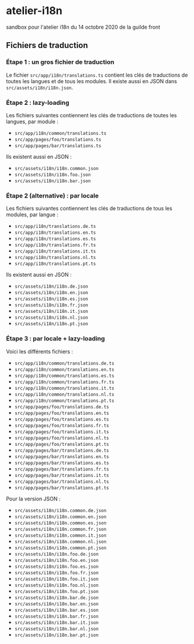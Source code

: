 # atelier-i18n
sandbox pour l'atelier i18n du 14 octobre 2020 de la guilde front

## Fichiers de traduction

### Étape 1 : un gros fichier de traduction

Le fichier `src/app/i18n/translations.ts` contient les clés de traductions de toutes les langues et de tous les modules.
Il existe aussi en JSON dans `src/assets/i18n/i18n.json`.

### Étape 2 : lazy-loading

Les fichiers suivantes contiennent les clés de traductions de toutes les langues, par module :
* `src/app/i18n/common/translations.ts`
* `src/app/pages/foo/translations.ts`
* `src/app/pages/bar/translations.ts`

Ils existent aussi en JSON :
* `src/assets/i18n/i18n.common.json`
* `src/assets/i18n/i18n.foo.json`
* `src/assets/i18n/i18n.bar.json`

### Étape 2 (alternative) : par locale

Les fichiers suivantes contiennent les clés de traductions de tous les modules, par langue :
* `src/app/i18n/translations.de.ts`
* `src/app/i18n/translations.en.ts`
* `src/app/i18n/translations.es.ts`
* `src/app/i18n/translations.fr.ts`
* `src/app/i18n/translations.it.ts`
* `src/app/i18n/translations.nl.ts`
* `src/app/i18n/translations.pt.ts`

Ils existent aussi en JSON :
* `src/assets/i18n/i18n.de.json`
* `src/assets/i18n/i18n.en.json`
* `src/assets/i18n/i18n.es.json`
* `src/assets/i18n/i18n.fr.json`
* `src/assets/i18n/i18n.it.json`
* `src/assets/i18n/i18n.nl.json`
* `src/assets/i18n/i18n.pt.json`

### Étape 3 : par locale + lazy-loading

Voici les différents fichiers :
* `src/app/i18n/common/translations.de.ts`
* `src/app/i18n/common/translations.en.ts`
* `src/app/i18n/common/translations.es.ts`
* `src/app/i18n/common/translations.fr.ts`
* `src/app/i18n/common/translations.it.ts`
* `src/app/i18n/common/translations.nl.ts`
* `src/app/i18n/common/translations.pt.ts`
* `src/app/pages/foo/translations.de.ts`
* `src/app/pages/foo/translations.en.ts`
* `src/app/pages/foo/translations.es.ts`
* `src/app/pages/foo/translations.fr.ts`
* `src/app/pages/foo/translations.it.ts`
* `src/app/pages/foo/translations.nl.ts`
* `src/app/pages/foo/translations.pt.ts`
* `src/app/pages/bar/translations.de.ts`
* `src/app/pages/bar/translations.en.ts`
* `src/app/pages/bar/translations.es.ts`
* `src/app/pages/bar/translations.fr.ts`
* `src/app/pages/bar/translations.it.ts`
* `src/app/pages/bar/translations.nl.ts`
* `src/app/pages/bar/translations.pt.ts`

Pour la version JSON :
* `src/assets/i18n/i18n.common.de.json`
* `src/assets/i18n/i18n.common.en.json`
* `src/assets/i18n/i18n.common.es.json`
* `src/assets/i18n/i18n.common.fr.json`
* `src/assets/i18n/i18n.common.it.json`
* `src/assets/i18n/i18n.common.nl.json`
* `src/assets/i18n/i18n.common.pt.json`
* `src/assets/i18n/i18n.foo.de.json`
* `src/assets/i18n/i18n.foo.en.json`
* `src/assets/i18n/i18n.foo.es.json`
* `src/assets/i18n/i18n.foo.fr.json`
* `src/assets/i18n/i18n.foo.it.json`
* `src/assets/i18n/i18n.foo.nl.json`
* `src/assets/i18n/i18n.foo.pt.json`
* `src/assets/i18n/i18n.bar.de.json`
* `src/assets/i18n/i18n.bar.en.json`
* `src/assets/i18n/i18n.bar.es.json`
* `src/assets/i18n/i18n.bar.fr.json`
* `src/assets/i18n/i18n.bar.it.json`
* `src/assets/i18n/i18n.bar.nl.json`
* `src/assets/i18n/i18n.bar.pt.json`